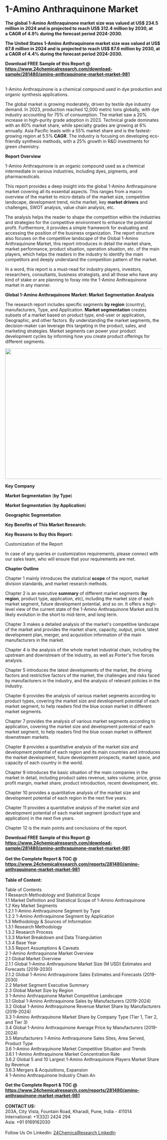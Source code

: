 <h1>1-Amino Anthraquinone Market</h1><p><strong>The global 1-Amino Anthraquinone market size was valued at US$ 234.5 million in 2024 and is projected to reach US$ 312.4 million by 2030, at a CAGR of 4.9% during the forecast period 2024-2030.</strong></p><p>
</p><p><strong>The United States 1-Amino Anthraquinone market size was valued at US$ 67.8 million in 2024 and is projected to reach US$ 87.6 million by 2030, at a CAGR of 4.4% during the forecast period 2024-2030.</strong></p><div><b>Download FREE Sample of this Report @ 
            <a href="https://www.24chemicalresearch.com/download-sample/281480/amino-anthraquinone-market-market-981">
            https://www.24chemicalresearch.com/download-sample/281480/amino-anthraquinone-market-market-981</a></b></div><br><p>
</p><p>1-Amino Anthraquinone is a chemical compound used in dye production and organic synthesis applications.</p><p>
</p><p>The global market is growing moderately, driven by textile dye industry demand. In 2023, production reached 12,000 metric tons globally, with dye industry accounting for 75% of consumption. The market saw a 20% increase in high-purity grade adoption in 2023. Technical grade dominates with an 80% market share, while specialty grades are growing at 6% annually. Asia Pacific leads with a 55% market share and is the fastest-growing region at 5.5% <strong>CAGR</strong>. The industry is focusing on developing eco-friendly synthesis methods, with a 25% growth in R&amp;D investments for green chemistry.</p><p>
</p><p><strong>Report Overview</strong></p><p>
</p><p></p><p>
</p><p>1-Amino Anthraquinone is an organic compound used as a chemical intermediate in various industries, including dyes, pigments, and pharmaceuticals.</p><p>
</p><p>This report provides a deep insight into the global 1-Amino Anthraquinone market covering all its essential aspects. This ranges from a macro overview of the market to micro details of the market size, competitive landscape, development trend, niche market, key <strong>market drivers</strong> and challenges, SWOT analysis, value chain analysis, etc.</p><p>
</p><p>The analysis helps the reader to shape the competition within the industries and strategies for the competitive environment to enhance the potential profit. Furthermore, it provides a simple framework for evaluating and accessing the position of the business organization. The report structure also focuses on the competitive landscape of the Global 1-Amino Anthraquinone Market, this report introduces in detail the market share, market performance, product situation, operation situation, etc. of the main players, which helps the readers in the industry to identify the main competitors and deeply understand the competition pattern of the market.</p><p>
</p><p>In a word, this report is a must-read for industry players, investors, researchers, consultants, business strategists, and all those who have any kind of stake or are planning to foray into the 1-Amino Anthraquinone market in any manner.</p><p>
</p><p><strong>Global 1-Amino Anthraquinone Market: Market Segmentation Analysis</strong></p><p>
</p><p>The research report includes specific segments <strong>by region</strong> (country), manufacturers, Type, and Application. <strong>Market segmentation</strong> creates subsets of a market based on product type, end-user or application, Geographic, and other factors. By understanding the market segments, the decision-maker can leverage this targeting in the product, sales, and marketing strategies. Market segments can power your product development cycles by informing how you create product offerings for different segments.</p><p>
</p><p><img alt="" src="https://24chemicalresearch.com/assets/report-images/1AminoAnthraquinoneMarket.png" style="height:418px; width:731px"></p><p>
</p><p><strong>Key Company</strong></p><p>
</p><p>
</p><p><strong>Market Segmentation</strong> (<strong>by Type</strong>)</p><p>
</p><p>
</p><p><strong>Market Segmentation</strong> (<strong>by Application</strong>)</p><p>
</p><p>
</p><p><strong>Geographic Segmentation</strong></p><p>
</p><p>
</p><p><strong>Key Benefits of This Market Research:</strong></p><p>
</p><p>
</p><p><strong>Key Reasons to Buy this Report:</strong></p><p>
</p><p>
</p><p>Customization of the Report</p><p>
</p><p>In case of any queries or customization requirements, please connect with our sales team, who will ensure that your requirements are met.</p><p>
</p><p><strong>Chapter Outline</strong></p><p>
</p><p>Chapter 1 mainly introduces the statistical <strong>scope</strong> of the report, market division standards, and market research methods.</p><p>
</p><p>Chapter 2 is an executive <strong>summary</strong> of different market segments (<strong>by region</strong>, product type, application, etc), including the market size of each market segment, future development potential, and so on. It offers a high-level view of the current state of the 1-Amino Anthraquinone Market and its likely evolution in the short to mid-term, and long term.</p><p>
</p><p>Chapter 3 makes a detailed analysis of the market's competitive landscape of the market and provides the market share, capacity, output, price, latest development plan, merger, and acquisition information of the main manufacturers in the market.</p><p>
</p><p>Chapter 4 is the analysis of the whole market industrial chain, including the upstream and downstream of the industry, as well as Porter's five forces analysis.</p><p>
</p><p>Chapter 5 introduces the latest developments of the market, the driving factors and restrictive factors of the market, the challenges and risks faced by manufacturers in the industry, and the analysis of relevant policies in the industry.</p><p>
</p><p>Chapter 6 provides the analysis of various market segments according to product types, covering the market size and development potential of each market segment, to help readers find the blue ocean market in different market segments.</p><p>
</p><p>Chapter 7 provides the analysis of various market segments according to application, covering the market size and development potential of each market segment, to help readers find the blue ocean market in different downstream markets.</p><p>
</p><p>Chapter 8 provides a quantitative analysis of the market size and development potential of each region and its main countries and introduces the market development, future development prospects, market space, and capacity of each country in the world.</p><p>
</p><p>Chapter 9 introduces the basic situation of the main companies in the market in detail, including product sales revenue, sales volume, price, gross profit margin, market share, product introduction, recent development, etc.</p><p>
</p><p>Chapter 10 provides a quantitative analysis of the market size and development potential of each region in the next five years.</p><p>
</p><p>Chapter 11 provides a quantitative analysis of the market size and development potential of each market segment (product type and application) in the next five years.</p><p>
</p><p>Chapter 12 is the main points and conclusions of the report.</p><p>

</p><div><b>Download FREE Sample of this Report @ 
            <a href="https://www.24chemicalresearch.com/download-sample/281480/amino-anthraquinone-market-market-981">
            https://www.24chemicalresearch.com/download-sample/281480/amino-anthraquinone-market-market-981</a></b></div><br><div><b>Get the Complete Report & TOC @ 
            <a href="https://www.24chemicalresearch.com/reports/281480/amino-anthraquinone-market-market-981">
            https://www.24chemicalresearch.com/reports/281480/amino-anthraquinone-market-market-981</a></b></div><br>
            <b>Table of Content:</b><p>Table of Contents<br />
 1 Research Methodology and Statistical Scope<br />
 1.1 Market Definition and Statistical Scope of 1-Amino Anthraquinone<br />
 1.2 Key Market Segments<br />
 1.2.1 1-Amino Anthraquinone Segment by Type<br />
 1.2.2 1-Amino Anthraquinone Segment by Application<br />
 1.3 Methodology & Sources of Information<br />
 1.3.1 Research Methodology<br />
 1.3.2 Research Process<br />
 1.3.3 Market Breakdown and Data Triangulation<br />
 1.3.4 Base Year<br />
 1.3.5 Report Assumptions & Caveats<br />
 2 1-Amino Anthraquinone Market Overview<br />
 2.1 Global Market Overview<br />
 2.1.1 Global 1-Amino Anthraquinone Market Size (M USD) Estimates and Forecasts (2019-2030)<br />
 2.1.2 Global 1-Amino Anthraquinone Sales Estimates and Forecasts (2019-2030)<br />
 2.2 Market Segment Executive Summary<br />
 2.3 Global Market Size by Region<br />
 3 1-Amino Anthraquinone Market Competitive Landscape<br />
 3.1 Global 1-Amino Anthraquinone Sales by Manufacturers (2019-2024)<br />
 3.2 Global 1-Amino Anthraquinone Revenue Market Share by Manufacturers (2019-2024)<br />
 3.3 1-Amino Anthraquinone Market Share by Company Type (Tier 1, Tier 2, and Tier 3)<br />
 3.4 Global 1-Amino Anthraquinone Average Price by Manufacturers (2019-2024)<br />
 3.5 Manufacturers 1-Amino Anthraquinone Sales Sites, Area Served, Product Type<br />
 3.6 1-Amino Anthraquinone Market Competitive Situation and Trends<br />
 3.6.1 1-Amino Anthraquinone Market Concentration Rate<br />
 3.6.2 Global 5 and 10 Largest 1-Amino Anthraquinone Players Market Share by Revenue<br />
 3.6.3 Mergers & Acquisitions, Expansion<br />
 4 1-Amino Anthraquinone Industry Chain An</p><div><b>Get the Complete Report & TOC @ 
            <a href="https://www.24chemicalresearch.com/reports/281480/amino-anthraquinone-market-market-981">
            https://www.24chemicalresearch.com/reports/281480/amino-anthraquinone-market-market-981</a></b></div><br><b>CONTACT US:</b><br>
            203A, City Vista, Fountain Road, Kharadi, Pune, India - 411014<br>
            International: +1(332) 2424 294<br>
            Asia: +91 9169162030 <br><br>
            Follow Us On LinkedIn: <a href="https://www.linkedin.com/company/24chemicalresearch/">24ChemicalResearch LinkedIn</a>